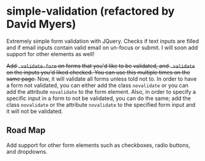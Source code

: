 simple-validation (refactored by David Myers)
=================

Extremely simple form validation with JQuery. Checks if text inputs are filled and if email inputs contain valid email on un-focus or submit. I will soon add support for other elements as well!


~~Add `.validate-form` on forms that you'd like to be validated, and `.validate` on the inputs you'd liked checked. You can use this multiple times on the same page.~~
Now, it will validate all forms unless told not to. In order to have a form not validated, you can either add the class `novalidate` or you can add the attribute `novalidate` to the form element. Also, in order to specify a specific input in a form to not be validated, you can do the same; add the class `novalidate` or the attribute `novalidate` to the specified form input and it will not be validated.


## Road Map

Add support for other form elements such as checkboxes, radio buttons, and dropdowns.

